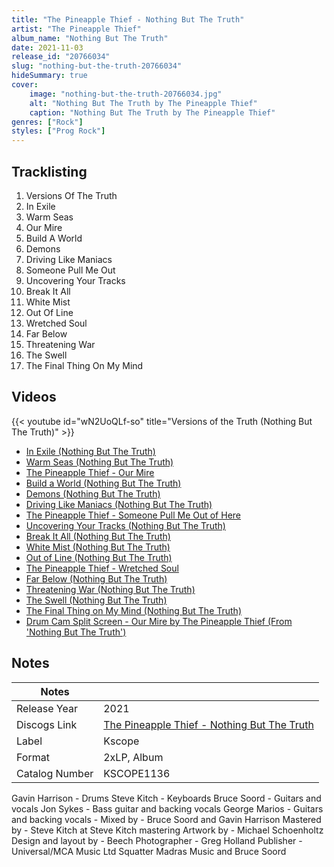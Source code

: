 ```yaml
---
title: "The Pineapple Thief - Nothing But The Truth"
artist: "The Pineapple Thief"
album_name: "Nothing But The Truth"
date: 2021-11-03
release_id: "20766034"
slug: "nothing-but-the-truth-20766034"
hideSummary: true
cover:
    image: "nothing-but-the-truth-20766034.jpg"
    alt: "Nothing But The Truth by The Pineapple Thief"
    caption: "Nothing But The Truth by The Pineapple Thief"
genres: ["Rock"]
styles: ["Prog Rock"]
---
```


## Tracklisting
1. Versions Of The Truth
2. In Exile
3. Warm Seas
4. Our Mire
5. Build A World
6. Demons
7. Driving Like Maniacs
8. Someone Pull Me Out
9. Uncovering Your Tracks
10. Break It All
11. White Mist
12. Out Of Line
13. Wretched Soul
14. Far Below
15. Threatening War
16. The Swell
17. The Final Thing On My Mind 

## Videos
{{< youtube id="wN2UoQLf-so" title="Versions of the Truth (Nothing But The Truth)" >}}
- [In Exile (Nothing But The Truth)](https://www.youtube.com/watch?v=z-7iAQBnlXk)
- [Warm Seas (Nothing But The Truth)](https://www.youtube.com/watch?v=HzFnNXvukVk)
- [The Pineapple Thief - Our Mire](https://www.youtube.com/watch?v=fXK3bTcUDOs)
- [Build a World (Nothing But The Truth)](https://www.youtube.com/watch?v=vP57XBhB5-0)
- [Demons (Nothing But The Truth)](https://www.youtube.com/watch?v=rljS4gjt02E)
- [Driving Like Maniacs (Nothing But The Truth)](https://www.youtube.com/watch?v=DvPRkwAXuYg)
- [The Pineapple Thief - Someone Pull Me Out of Here](https://www.youtube.com/watch?v=hKYOamo5BkY)
- [Uncovering Your Tracks (Nothing But The Truth)](https://www.youtube.com/watch?v=r8MUOwUCDIQ)
- [Break It All (Nothing But The Truth)](https://www.youtube.com/watch?v=l4VIlJJH1dk)
- [White Mist (Nothing But The Truth)](https://www.youtube.com/watch?v=lMmZyB1zS_Y)
- [Out of Line (Nothing But The Truth)](https://www.youtube.com/watch?v=1WqFswe0ZnA)
- [The Pineapple Thief - Wretched Soul](https://www.youtube.com/watch?v=0feChcaPsPw)
- [Far Below (Nothing But The Truth)](https://www.youtube.com/watch?v=r7aVYMnFmoA)
- [Threatening War (Nothing But The Truth)](https://www.youtube.com/watch?v=I-XlPxeRC4M)
- [The Swell (Nothing But The Truth)](https://www.youtube.com/watch?v=p5VJqMLRUng)
- [The Final Thing on My Mind (Nothing But The Truth)](https://www.youtube.com/watch?v=fODhYXZCRmo)
- [Drum Cam Split Screen - Our Mire by The Pineapple Thief (From 'Nothing But The Truth')](https://www.youtube.com/watch?v=Ylxs0xVvSDo)


## Notes

| Notes          |             |
| ---------------| ----------- |
| Release Year   | 2021 |
| Discogs Link   | [The Pineapple Thief - Nothing But The Truth](https://www.discogs.com/release/20766034-The-Pineapple-Thief-Nothing-But-The-Truth) |
| Label          | Kscope |
| Format         | 2xLP, Album |
| Catalog Number | KSCOPE1136 |

Gavin Harrison - Drums Steve Kitch - Keyboards Bruce Soord - Guitars and vocals Jon Sykes - Bass guitar and backing vocals George Marios - Guitars and backing vocals - Mixed by - Bruce Soord and Gavin Harrison Mastered by - Steve Kitch at Steve Kitch mastering Artwork by - Michael Schoenholtz Design and layout by - Beech Photographer - Greg Holland Publisher - Universal/MCA Music Ltd Squatter Madras Music and Bruce Soord

